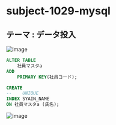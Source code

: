 # subject-1029-mysql

## テーマ : データ投入

![image](https://user-images.githubusercontent.com/1501327/139366894-d6ec931e-98ff-44a8-b334-e9712a2be287.png)
```sql
ALTER TABLE
    社員マスタa
ADD
    PRIMARY KEY(社員コード);

CREATE 
--    UNIQUE
INDEX SYAIN_NAME
ON 社員マスタa (氏名);
```

![image](https://user-images.githubusercontent.com/1501327/139392975-4b1ebb44-ad61-470b-9549-894dff451513.png)
